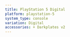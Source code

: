 ```yaml
---
title: PlayStation 5 Digital
platform: playstation-5
system_type: console
variation: Digital
accessories: + Darkplates v2
---
```

